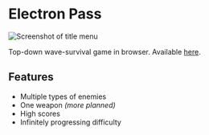 # Electron Pass

![Screenshot of title menu](https://lh3.googleusercontent.com/27mckoZtIBCYPxSnMi-Q8u4pieDWGJ0df23y6-cfylpYSrKrLMkPEPdBXf7bp7U5mGZzzfAgUbafgHcaSsoYelIitGLRIs2scVI5upE25gFcp9b5TNo7Tgw2T6Q8dOQ8zvf3MaCMxa70bCoBejx_O2VzzOJRFMFUHP6fRTfUX_4nePB_4b_8TRa-bOcp5Xi30vaieDLXL3ytrrtfbmcONYLEKQNEkL4D3uV82abdquwC2y1OU4kQWh-l7QQKt-77gomVHaFP7IEewWaYy8DXiKsxmJ1L5T2M_Wgevlv36kOXekP7a65rWdq0k26Hy_c2OncWy_eLvb-H9OnyOrCs75B2M5JoWuJmCi7SX-auSub5nF__7FY8o9ZWgxE6pHzupfkxDwvXo6QXcEaI0V9CEEDeM8v_f4BJGP7iDNx0zQdLBuX0_o_PZ4v8EEZvXNOymR8rH_cZe-tufh4SxAIha9WOHIkPqDUMEN73z2Di2mGZMuo2mEUiVah7kBoOE0lCh7RmPHmagY8gpwqiC3sPwhbbTk2lElBcQZB_q5YwIyJCxhp6k7Qy8Dn-MzhRMuP8z1C5UYQrVGsnx4GJMdLvzFPKKgbudm1AeNsYoNQWO9C94Yy1SNZvRMYBG5DKzCMLjk3KdHACesq80TrrR7-UUaCM5-6k-myiwAboWjLfqY1bDtnZc-ePJqE8mpIlv9QopRWmU4Sm1SAn-4epdg=w1668-h938-no)

Top-down wave-survival game in browser. Available [here](https://bt7s7k7.github.io/ElectronPass).
## Features
- Multiple types of enemies
- One weapon *(more planned)*
- High scores
- Infinitely progressing difficulty